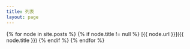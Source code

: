 ```yaml
---
title: 列表
layout: page
---
```


{% for node in site.posts %}
    {% if node.title != null %}
        [{{ node.url }}]({{ node.title }})
    {% endif %}
{% endfor %}
